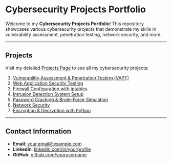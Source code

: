 # Cybersecurity Projects Portfolio

Welcome to my **Cybersecurity Projects Portfolio**! This repository showcases various cybersecurity projects that demonstrate my skills in vulnerability assessment, penetration testing, network security, and more.

---

## Projects

Visit my detailed [Projects Page](https://kaycxsn1.github.io/KayCxSn1/docs/projects.html) to see all my cybersecurity projects:

1. [Vulnerability Assessment & Penetration Testing (VAPT)](https://yourusername.github.io/cybersecurity-portfolio/vapt.html)
2. [Web Application Security Testing](https://yourusername.github.io/cybersecurity-portfolio/web-security.html)
3. [Firewall Configuration with iptables](https://yourusername.github.io/cybersecurity-portfolio/firewall.html)
4. [Intrusion Detection System Setup](https://yourusername.github.io/cybersecurity-portfolio/ids.html)
5. [Password Cracking & Brute-Force Simulation](https://yourusername.github.io/cybersecurity-portfolio/password-cracking.html)
6. [Network Security](https://kaycxsn1.github.io/KayCxSn1/docs/NetworkSecurity.html)
7. [Encryption & Decryption with Python](https://yourusername.github.io/cybersecurity-portfolio/encryption.html)

---

## Contact Information

- **Email**: [your.email@example.com](mailto:your.email@example.com)
- **LinkedIn**: [linkedin.com/in/yourprofile](https://linkedin.com/in/yourprofile)
- **GitHub**: [github.com/yourusername](https://github.com/yourusername)




